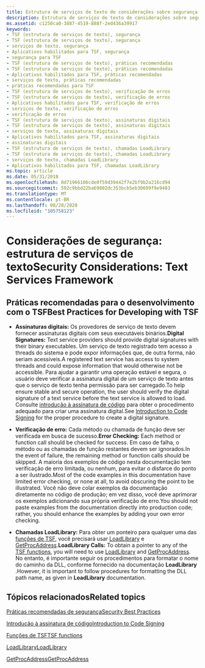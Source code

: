 ```yaml
---
title: Estrutura de serviços de texto de considerações sobre segurança
description: Estrutura de serviços de texto de considerações sobre segurança
ms.assetid: c1250ca0-3887-4519-888f-2ed436a39917
keywords:
- TSF (estrutura de serviços de texto), segurança
- TSF (estrutura de serviços de texto), segurança
- serviços de texto, segurança
- Aplicativos habilitados para TSF, segurança
- segurança para TSF
- TSF (estrutura de serviços de texto), práticas recomendadas
- TSF (estrutura de serviços de texto), práticas recomendadas
- Aplicativos habilitados para TSF, práticas recomendadas
- serviços de texto, práticas recomendadas
- práticas recomendadas para TSF
- TSF (estrutura de serviços de texto), verificação de erros
- TSF (estrutura de serviços de texto), verificação de erros
- Aplicativos habilitados para TSF, verificação de erros
- serviços de texto, verificação de erros
- verificação de erros
- TSF (estrutura de serviços de texto), assinaturas digitais
- TSF (estrutura de serviços de texto), assinaturas digitais
- serviços de texto, assinaturas digitais
- Aplicativos habilitados para TSF, assinaturas digitais
- assinaturas digitais
- TSF (estrutura de serviços de texto), chamadas LoadLibrary
- TSF (estrutura de serviços de texto), chamadas LoadLibrary
- serviços de texto, chamadas LoadLibrary
- Aplicativos habilitados para TSF, chamadas LoadLibrary
ms.topic: article
ms.date: 05/31/2018
ms.openlocfilehash: 0d71966106cde0f59d39442f7e2bf9b2a216cd94
ms.sourcegitcommit: 592c9bbd22ba69802dc353bcb5eb30699f9e9403
ms.translationtype: MT
ms.contentlocale: pt-BR
ms.lasthandoff: 08/20/2020
ms.locfileid: "105758123"
---
```

# <a name="security-considerations-text-services-framework"></a><span data-ttu-id="08bd7-127">Considerações de segurança: estrutura de serviços de texto</span><span class="sxs-lookup"><span data-stu-id="08bd7-127">Security Considerations: Text Services Framework</span></span>

## <a name="best-practices-for-developing-with-tsf"></a><span data-ttu-id="08bd7-128">Práticas recomendadas para o desenvolvimento com o TSF</span><span class="sxs-lookup"><span data-stu-id="08bd7-128">Best Practices for Developing with TSF</span></span>

-   <span data-ttu-id="08bd7-129">**Assinaturas digitais:** Os provedores de serviço de texto devem fornecer assinaturas digitais com seus executáveis binários.</span><span class="sxs-lookup"><span data-stu-id="08bd7-129">**Digital Signatures:** Text service providers should provide digital signatures with their binary executables.</span></span> <span data-ttu-id="08bd7-130">Um serviço de texto registrado tem acesso a threads do sistema e pode expor informações que, de outra forma, não seriam acessíveis.</span><span class="sxs-lookup"><span data-stu-id="08bd7-130">A registered text service has access to system threads and could expose information that would otherwise not be accessible.</span></span> <span data-ttu-id="08bd7-131">Para ajudar a garantir uma operação estável e segura, o usuário deve verificar a assinatura digital de um serviço de texto antes que o serviço de texto tenha permissão para ser carregado.</span><span class="sxs-lookup"><span data-stu-id="08bd7-131">To help ensure stable and secure operation, the user should verify the digital signature of a text service before the text service is allowed to load.</span></span> <span data-ttu-id="08bd7-132">Consulte [introdução à assinatura de código](/previous-versions/windows/internet-explorer/ie-developer/platform-apis/ms537361(v=vs.85)) para obter o procedimento adequado para criar uma assinatura digital.</span><span class="sxs-lookup"><span data-stu-id="08bd7-132">See [Introduction to Code Signing](/previous-versions/windows/internet-explorer/ie-developer/platform-apis/ms537361(v=vs.85)) for the proper procedure to create a digital signature.</span></span>
-   <span data-ttu-id="08bd7-133">**Verificação de erro:** Cada método ou chamada de função deve ser verificada em busca de sucesso.</span><span class="sxs-lookup"><span data-stu-id="08bd7-133">**Error Checking:** Each method or function call should be checked for success.</span></span> <span data-ttu-id="08bd7-134">Em caso de falha, o método ou as chamadas de função restantes devem ser ignorados.</span><span class="sxs-lookup"><span data-stu-id="08bd7-134">In the event of failure, the remaining method or function calls should be skipped.</span></span> <span data-ttu-id="08bd7-135">A maioria dos exemplos de código nesta documentação tem verificação de erro limitada, ou nenhum, para evitar o disfarce do ponto a ser ilustrado.</span><span class="sxs-lookup"><span data-stu-id="08bd7-135">Most of the code examples in this documentation have limited error checking, or none at all, to avoid obscuring the point to be illustrated.</span></span> <span data-ttu-id="08bd7-136">Você não deve colar exemplos da documentação diretamente no código de produção; em vez disso, você deve aprimorar os exemplos adicionando sua própria verificação de erro.</span><span class="sxs-lookup"><span data-stu-id="08bd7-136">You should not paste examples from the documentation directly into production code; rather, you should enhance the examples by adding your own error checking.</span></span>

-   <span data-ttu-id="08bd7-137">**Chamadas LoadLibrary:** Para obter um ponteiro para qualquer uma das [funções de TSF](text-services-framework-functions.md), você precisará usar [LoadLibrary](/windows/desktop/api/libloaderapi/nf-libloaderapi-loadlibrarya) e [GetProcAddress](/windows/desktop/api/libloaderapi/nf-libloaderapi-getprocaddress).</span><span class="sxs-lookup"><span data-stu-id="08bd7-137">**LoadLibrary Calls:** To obtain a pointer to any of the [TSF functions](text-services-framework-functions.md), you will need to use [LoadLibrary](/windows/desktop/api/libloaderapi/nf-libloaderapi-loadlibrarya) and [GetProcAddress](/windows/desktop/api/libloaderapi/nf-libloaderapi-getprocaddress).</span></span> <span data-ttu-id="08bd7-138">No entanto, é importante seguir os procedimentos para formatar o nome do caminho da DLL, conforme fornecido na documentação **LoadLibrary** .</span><span class="sxs-lookup"><span data-stu-id="08bd7-138">However, it is important to follow procedures for formatting the DLL path name, as given in **LoadLibrary** documentation.</span></span>

## <a name="related-topics"></a><span data-ttu-id="08bd7-139">Tópicos relacionados</span><span class="sxs-lookup"><span data-stu-id="08bd7-139">Related topics</span></span>

<dl> <dt>

[<span data-ttu-id="08bd7-140">Práticas recomendadas de segurança</span><span class="sxs-lookup"><span data-stu-id="08bd7-140">Security Best Practices</span></span>](/windows/desktop/SecBP/best-practices-for-the-security-apis)
</dt> <dt>

<span data-ttu-id="08bd7-141">[Introdução à assinatura de código](/previous-versions/windows/internet-explorer/ie-developer/platform-apis/ms537361(v=vs.85))</span><span class="sxs-lookup"><span data-stu-id="08bd7-141">[Introduction to Code Signing](/previous-versions/windows/internet-explorer/ie-developer/platform-apis/ms537361(v=vs.85))</span></span>
</dt> <dt>

[<span data-ttu-id="08bd7-142">Funções de TSF</span><span class="sxs-lookup"><span data-stu-id="08bd7-142">TSF functions</span></span>](text-services-framework-functions.md)
</dt> <dt>

[<span data-ttu-id="08bd7-143">LoadLibrary</span><span class="sxs-lookup"><span data-stu-id="08bd7-143">LoadLibrary</span></span>](/windows/desktop/api/libloaderapi/nf-libloaderapi-loadlibrarya)
</dt> <dt>

[<span data-ttu-id="08bd7-144">GetProcAddress</span><span class="sxs-lookup"><span data-stu-id="08bd7-144">GetProcAddress</span></span>](/windows/desktop/api/libloaderapi/nf-libloaderapi-getprocaddress)
</dt> </dl>

 

 